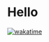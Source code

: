 # Hello
<a href="https://wakatime.com/badge/user/4343bf77-d451-4133-b84e-13646254939a/project/d1c78718-911c-40e3-92e5-5613965569c0"><img src="https://wakatime.com/badge/user/4343bf77-d451-4133-b84e-13646254939a/project/d1c78718-911c-40e3-92e5-5613965569c0.svg" alt="wakatime"></a>
